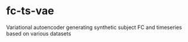 # fc-ts-vae
Variational autoencoder generating synthetic subject FC and timeseries based on various datasets
